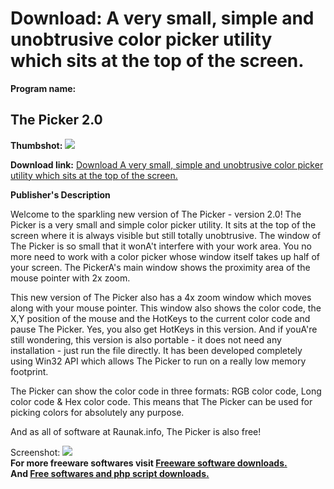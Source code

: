 # Download: A very small, simple and unobtrusive color picker utility which sits at the top of the screen.

**Program name:**

## The Picker 2.0

  
**Thumbshot:** ![](http://www.freewarefiles.com/screenshot/thepicker20_md.jpg)   
  
**Download link:** [Download A very small, simple and unobtrusive color picker utility which sits at the top of the screen.](http://freesoftwares.boysofts.com/The-Picker_program_42789.html)  
  


**Publisher's Description**  
  


Welcome to the sparkling new version of The Picker - version 2.0! The Picker is a very small and simple color picker utility. It sits at the top of the screen where it is always visible but still totally unobtrusive. The window of The Picker is so small that it wonA't interfere with your work area. You no more need to work with a color picker whose window itself takes up half of your screen. The PickerA's main window shows the proximity area of the mouse pointer with 2x zoom. 

This new version of The Picker also has a 4x zoom window which moves along with your mouse pointer. This window also shows the color code, the X,Y position of the mouse and the HotKeys to the current color code and pause The Picker. Yes, you also get HotKeys in this version. And if youA're still wondering, this version is also portable - it does not need any installation - just run the file directly. It has been developed completely using Win32 API which allows The Picker to run on a really low memory footprint.

The Picker can show the color code in three formats: RGB color code, Long color code & Hex color code. This means that The Picker can be used for picking colors for absolutely any purpose.

And as all of software at Raunak.info, The Picker is also free!

  
  
Screenshot: ![](http://www.freewarefiles.com/screenshot/thepicker20.jpg)   
**For more freeware softwares visit [Freeware software downloads.](http://freesoftwares.boysofts.com/)**   
**And [Free softwares and php script downloads.](http://www.boysofts.com/)**
